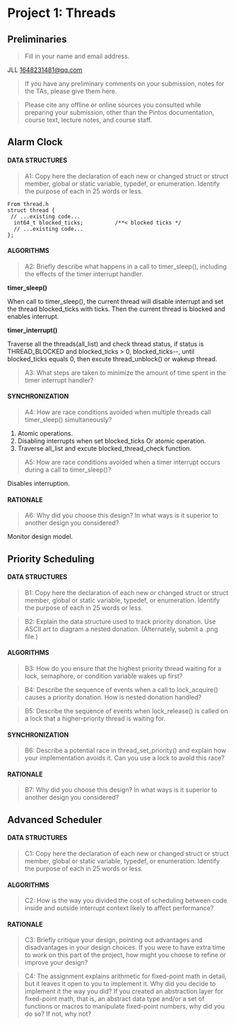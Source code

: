 # Project 1: Threads

## Preliminaries

>Fill in your name and email address.

JLL <1648231481@qq.com>

>If you have any preliminary comments on your submission, notes for the
>TAs, please give them here.



>Please cite any offline or online sources you consulted while
>preparing your submission, other than the Pintos documentation, course
>text, lecture notes, and course staff.



## Alarm Clock

#### DATA STRUCTURES

>A1: Copy here the declaration of each new or changed struct or struct member, global or static variable, typedef, or enumeration.  Identify the purpose of each in 25 words or less.

```
From thread.h
struct thread {
 // ...existing code...
  int64_t blocked_ticks;          /**< blocked ticks */
  // ...existing code...
};
```



#### ALGORITHMS

>A2: Briefly describe what happens in a call to timer_sleep(),
>including the effects of the timer interrupt handler.

**timer_sleep()**

When call to timer_sleep(), the current thread will disable interrupt and set the thread blocked_ticks with ticks. Then the current thread is blocked and enables interrupt.

**timer_interrupt()**

Traverse all the threads(all_list) and check thread status, if status is THREAD_BLOCKED and blocked_ticks > 0, blocked_ticks--, until blocked_ticks equals 0, then excute thread_unblock() or wakeup thread.

>A3: What steps are taken to minimize the amount of time spent in
>the timer interrupt handler?



#### SYNCHRONIZATION

>A4: How are race conditions avoided when multiple threads call
>timer_sleep() simultaneously?

1. Atomic operations. 
2. Disabling interrupts when set blocked_ticks Or atomic operation.
3. Traverse all_list and excute blocked_thread_check function.

>A5: How are race conditions avoided when a timer interrupt occurs
>during a call to timer_sleep()?

Disables interruption.

#### RATIONALE

>A6: Why did you choose this design?  In what ways is it superior to
>another design you considered?

Monitor design model.

## Priority Scheduling

#### DATA STRUCTURES

>B1: Copy here the declaration of each new or changed struct or struct member, global or static variable, typedef, or enumeration.  Identify the purpose of each in 25 words or less.



>B2: Explain the data structure used to track priority donation.
>Use ASCII art to diagram a nested donation.  (Alternately, submit a
>.png file.)



#### ALGORITHMS

>B3: How do you ensure that the highest priority thread waiting for
>a lock, semaphore, or condition variable wakes up first?



>B4: Describe the sequence of events when a call to lock_acquire()
>causes a priority donation.  How is nested donation handled?



>B5: Describe the sequence of events when lock_release() is called
>on a lock that a higher-priority thread is waiting for.



#### SYNCHRONIZATION

>B6: Describe a potential race in thread_set_priority() and explain
>how your implementation avoids it.  Can you use a lock to avoid
>this race?



#### RATIONALE

>B7: Why did you choose this design?  In what ways is it superior to
>another design you considered?



## Advanced Scheduler

#### DATA STRUCTURES

>C1: Copy here the declaration of each new or changed struct or struct member, global or static variable, typedef, or enumeration.  Identify the purpose of each in 25 words or less.



#### ALGORITHMS

>C2: How is the way you divided the cost of scheduling between code
>inside and outside interrupt context likely to affect performance?



#### RATIONALE

>C3: Briefly critique your design, pointing out advantages and
>disadvantages in your design choices.  If you were to have extra
>time to work on this part of the project, how might you choose to
>refine or improve your design?



>C4: The assignment explains arithmetic for fixed-point math in
>detail, but it leaves it open to you to implement it.  Why did you
>decide to implement it the way you did?  If you created an
>abstraction layer for fixed-point math, that is, an abstract data
>type and/or a set of functions or macros to manipulate fixed-point
>numbers, why did you do so?  If not, why not?